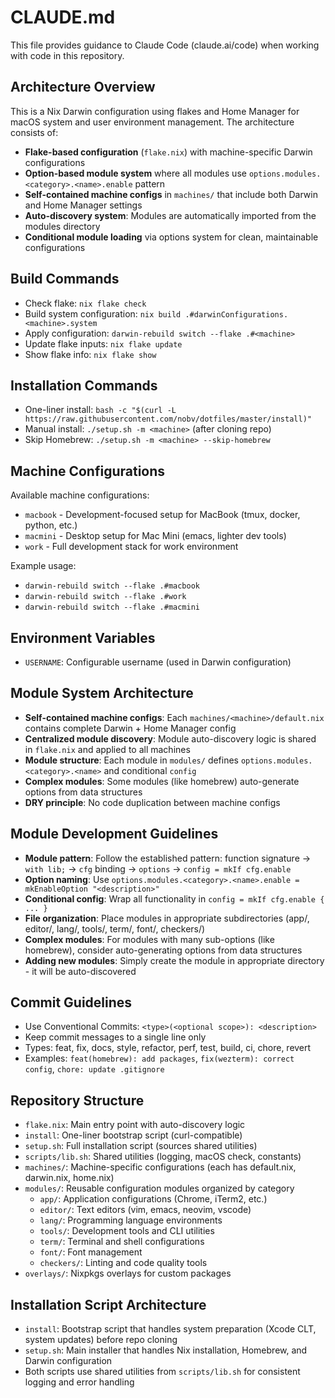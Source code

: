 # CLAUDE.md

This file provides guidance to Claude Code (claude.ai/code) when working with code in this repository.

## Architecture Overview
This is a Nix Darwin configuration using flakes and Home Manager for macOS system and user environment management. The architecture consists of:

- **Flake-based configuration** (`flake.nix`) with machine-specific Darwin configurations
- **Option-based module system** where all modules use `options.modules.<category>.<name>.enable` pattern
- **Self-contained machine configs** in `machines/` that include both Darwin and Home Manager settings
- **Auto-discovery system**: Modules are automatically imported from the modules directory
- **Conditional module loading** via options system for clean, maintainable configurations

## Build Commands
- Check flake: `nix flake check`
- Build system configuration: `nix build .#darwinConfigurations.<machine>.system`
- Apply configuration: `darwin-rebuild switch --flake .#<machine>`
- Update flake inputs: `nix flake update`
- Show flake info: `nix flake show`

## Installation Commands
- One-liner install: `bash -c "$(curl -L https://raw.githubusercontent.com/nobv/dotfiles/master/install)"`
- Manual install: `./setup.sh -m <machine>` (after cloning repo)
- Skip Homebrew: `./setup.sh -m <machine> --skip-homebrew`

## Machine Configurations
Available machine configurations:
- `macbook` - Development-focused setup for MacBook (tmux, docker, python, etc.)
- `macmini` - Desktop setup for Mac Mini (emacs, lighter dev tools)
- `work` - Full development stack for work environment

Example usage:
- `darwin-rebuild switch --flake .#macbook`
- `darwin-rebuild switch --flake .#work`
- `darwin-rebuild switch --flake .#macmini`

## Environment Variables
- `USERNAME`: Configurable username (used in Darwin configuration)

## Module System Architecture
- **Self-contained machine configs**: Each `machines/<machine>/default.nix` contains complete Darwin + Home Manager config
- **Centralized module discovery**: Module auto-discovery logic is shared in `flake.nix` and applied to all machines
- **Module structure**: Each module in `modules/` defines `options.modules.<category>.<name>` and conditional `config`
- **Complex modules**: Some modules (like homebrew) auto-generate options from data structures
- **DRY principle**: No code duplication between machine configs

## Module Development Guidelines
- **Module pattern**: Follow the established pattern: function signature → `with lib;` → `cfg` binding → `options` → `config = mkIf cfg.enable`
- **Option naming**: Use `options.modules.<category>.<name>.enable = mkEnableOption "<description>"`
- **Conditional config**: Wrap all functionality in `config = mkIf cfg.enable { ... }`
- **File organization**: Place modules in appropriate subdirectories (app/, editor/, lang/, tools/, term/, font/, checkers/)
- **Complex modules**: For modules with many sub-options (like homebrew), consider auto-generating options from data structures
- **Adding new modules**: Simply create the module in appropriate directory - it will be auto-discovered

## Commit Guidelines
- Use Conventional Commits: `<type>(<optional scope>): <description>`
- Keep commit messages to a single line only
- Types: feat, fix, docs, style, refactor, perf, test, build, ci, chore, revert
- Examples: `feat(homebrew): add packages`, `fix(wezterm): correct config`, `chore: update .gitignore`

## Repository Structure
- `flake.nix`: Main entry point with auto-discovery logic
- `install`: One-liner bootstrap script (curl-compatible)
- `setup.sh`: Full installation script (sources shared utilities)
- `scripts/lib.sh`: Shared utilities (logging, macOS check, constants)
- `machines/`: Machine-specific configurations (each has default.nix, darwin.nix, home.nix)
- `modules/`: Reusable configuration modules organized by category
  - `app/`: Application configurations (Chrome, iTerm2, etc.)
  - `editor/`: Text editors (vim, emacs, neovim, vscode)
  - `lang/`: Programming language environments
  - `tools/`: Development tools and CLI utilities
  - `term/`: Terminal and shell configurations
  - `font/`: Font management
  - `checkers/`: Linting and code quality tools
- `overlays/`: Nixpkgs overlays for custom packages

## Installation Script Architecture
- `install`: Bootstrap script that handles system preparation (Xcode CLT, system updates) before repo cloning
- `setup.sh`: Main installer that handles Nix installation, Homebrew, and Darwin configuration
- Both scripts use shared utilities from `scripts/lib.sh` for consistent logging and error handling